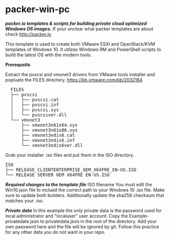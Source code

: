 # packer-win-pc
***packer.io templates &amp; scripts for building private cloud optimized Windows OS images.***
If your unclear what packer templates are about check http://packer.io

This template is used to create both VMware ESXi and OpenStack/KVM templates of Windows 10. It utilzes Windows RM and PowerShell scripts to build the latest OS with the modern tools.

**Prerequsits**

Extract the pvscsi and vmxnet3 drivers from VMware tools installer and popluate the FILES directory. 
https://kb.vmware.com/kb/2032184

<pre>
  FILES
  ├── pvscsi
  │   ├── pvscsi.cat
  │   ├── pvscsi.inf
  │   ├── pvscsi.sys
  │   └── pvscsiver.dll
  └── vmxnet3
      ├── vmxnet3n61x64.sys
      ├── vmxnet3n61x86.sys
      ├── vmxnet3ndis6.cat
      ├── vmxnet3ndis6.inf
      └── vmxnet3ndis6ver.dll
</pre>

Grab your installer .iso files and put them in the ISO directory. 
<pre>
ISO
├── RELEASE_CLIENTENTERPRISE_OEM_X64FRE_EN-US.ISO
└── RELEASE_SERVER_OEM_X64FRE_EN-US.ISO
</pre>

***Required changes to the template file***
ISO filename
You must edit the Win10.json file to inclued the correct path to your Windows 10 .iso file. Make sure to update both builders. Additionally update the sha256 checksum that matches your .iso. 

***Private data***
In this example the only private data is the password used for local administrator and "localuser" user account. Copy the Example-privatedate.json to privatedata.json in the root of the directory. Add your own password here and the file will be ignored by git. Follow this practice for any other data you do not want in your repo.  